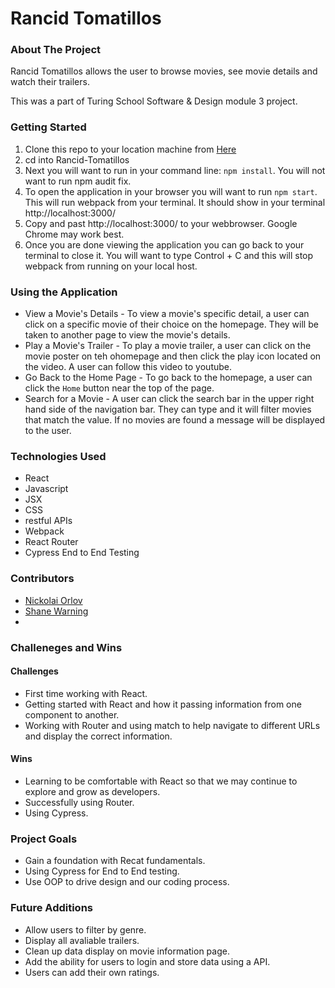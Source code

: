 # Rancid Tomatillos
  ### About The Project

Rancid Tomatillos allows the user to browse movies, see movie details and watch their trailers. 

This was a part of Turing School Software & Design module 3 project.

### Getting Started
 1. Clone this repo to your location machine from [Here](git@github.com:orlov-n/Rancid-Tomatillos.git)
 2. cd into Rancid-Tomatillos
 3. Next you will want to run in your command line: `npm install`. You will not want to run npm audit fix.
 4. To open the application in your browser you will want to run `npm start`. This will run webpack from your terminal. It should show in your terminal http://localhost:3000/
 5. Copy and past http://localhost:3000/ to your webbrowser. Google Chrome may work best. 
 6. Once you are done viewing the application you can go back to your terminal to close it. You will want to type Control + C and this will stop webpack from running on your local host. 

### Using the Application 

  * View a Movie's Details - To view a movie's specific detail, a user can click on a specific movie of their choice on the homepage. They will be taken to another page to view the movie's details.
  * Play a Movie's Trailer - To play a movie trailer, a user can click on the movie poster on teh ohomepage and then click the play icon located on the video. A user can follow this video to youtube.
  * Go Back to the Home Page - To go back to the homepage, a user can click the `Home` button near the top of the page.
  * Search for a Movie - A user can click the search bar in the upper right hand side of the navigation bar. They can type and it will filter movies that match the value. If no movies are found a message will be displayed to the user.


### Technologies Used 
  * React
  * Javascript
  * JSX
  * CSS
  * restful APIs
  * Webpack
  * React Router
  * Cypress End to End Testing

### Contributors

  * [Nickolai Orlov](https://github.com/orlov-n)
  * [Shane Warning](https://github.com/shanekwarning)
  * 
### Challeneges and Wins

#### Challenges
  * First time working with React.
  * Getting started with React and how it passing information from one component to another.
  * Working with Router and using match to help navigate to different URLs and display the correct information.

#### Wins
  * Learning to be comfortable with React so that we may continue to explore and grow as developers.
  * Successfully using Router.
  * Using Cypress.

### Project Goals
  * Gain a foundation with Recat fundamentals.
  * Using Cypress for End to End testing.
  * Use OOP to drive design and our coding process.

### Future Additions
  * Allow users to filter by genre.
  * Display all avaliable trailers.
  * Clean up data display on movie information page. 
  * Add the ability for users to login and store data using a API.
  * Users can add their own ratings.
